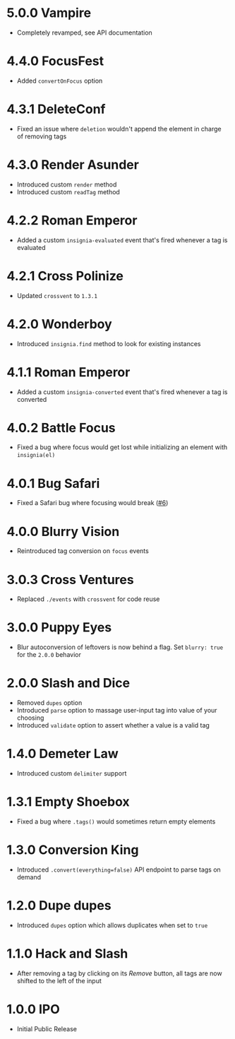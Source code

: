 # 5.0.0 Vampire

- Completely revamped, see API documentation

# 4.4.0 FocusFest

- Added `convertOnFocus` option

# 4.3.1 DeleteConf

- Fixed an issue where `deletion` wouldn't append the element in charge of removing tags

# 4.3.0 Render Asunder

- Introduced custom `render` method
- Introduced custom `readTag` method

# 4.2.2 Roman Emperor

- Added a custom `insignia-evaluated` event that's fired whenever a tag is evaluated

# 4.2.1 Cross Polinize

- Updated `crossvent` to `1.3.1`

# 4.2.0 Wonderboy

- Introduced `insignia.find` method to look for existing instances

# 4.1.1 Roman Emperor

- Added a custom `insignia-converted` event that's fired whenever a tag is converted

# 4.0.2 Battle Focus

- Fixed a bug where focus would get lost while initializing an element with `insignia(el)`

# 4.0.1 Bug Safari

- Fixed a Safari bug where focusing would break ([#6](https://github.com/bevacqua/insignia/issues/6))

# 4.0.0 Blurry Vision

- Reintroduced tag conversion on `focus` events

# 3.0.3 Cross Ventures

- Replaced `./events` with `crossvent` for code reuse

# 3.0.0 Puppy Eyes

- Blur autoconversion of leftovers is now behind a flag. Set `blurry: true` for the `2.0.0` behavior

# 2.0.0 Slash and Dice

- Removed `dupes` option
- Introduced `parse` option to massage user-input tag into value of your choosing
- Introduced `validate` option to assert whether a value is a valid tag

# 1.4.0 Demeter Law

- Introduced custom `delimiter` support

# 1.3.1 Empty Shoebox

- Fixed a bug where `.tags()` would sometimes return empty elements

# 1.3.0 Conversion King

- Introduced `.convert(everything=false)` API endpoint to parse tags on demand

# 1.2.0 Dupe dupes

- Introduced `dupes` option which allows duplicates when set to `true`

# 1.1.0 Hack and Slash

- After removing a tag by clicking on its _Remove_ button, all tags are now shifted to the left of the input

# 1.0.0 IPO

- Initial Public Release
